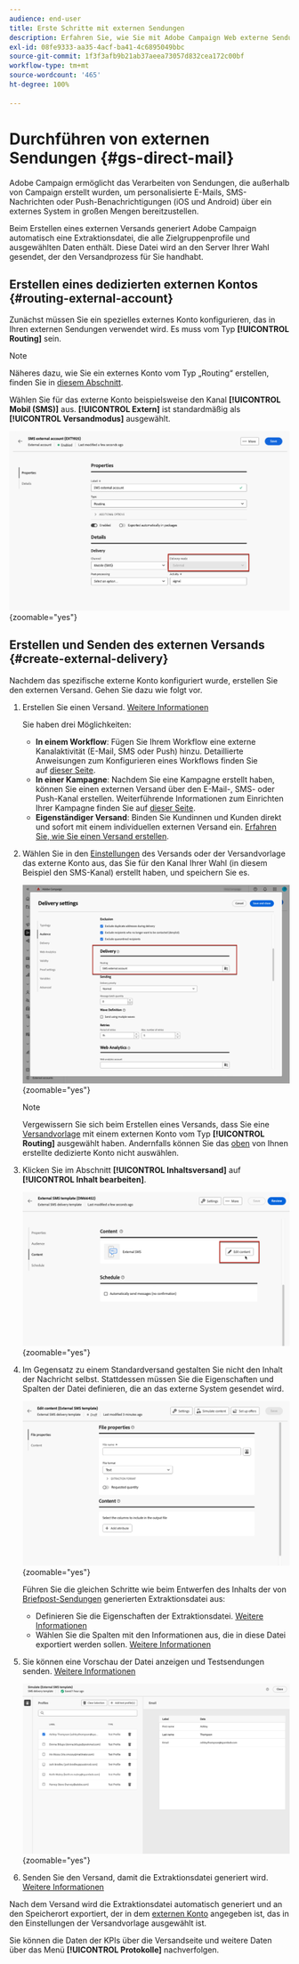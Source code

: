 ```yaml
---
audience: end-user
title: Erste Schritte mit externen Sendungen
description: Erfahren Sie, wie Sie mit Adobe Campaign Web externe Sendungen erstellen und durchführen.
exl-id: 08fe9333-aa35-4acf-ba41-4c6895049bbc
source-git-commit: 1f3f3afb9b21ab37aeea73057d832cea172c00bf
workflow-type: tm+mt
source-wordcount: '465'
ht-degree: 100%

---
```


# Durchführen von externen Sendungen {#gs-direct-mail}


Adobe Campaign ermöglicht das Verarbeiten von Sendungen, die außerhalb von Campaign erstellt wurden, um personalisierte E-Mails, SMS-Nachrichten oder Push-Benachrichtigungen (iOS und Android) über ein externes System in großen Mengen bereitzustellen.

<!--The supported channels are Email, Mobile (SMS), and Push (iOs and Android).-->

Beim Erstellen eines externen Versands generiert Adobe Campaign automatisch eine Extraktionsdatei, die alle Zielgruppenprofile und ausgewählten Daten enthält. Diese Datei wird an den Server Ihrer Wahl gesendet, der den Versandprozess für Sie handhabt.

## Erstellen eines dedizierten externen Kontos {#routing-external-account}

Zunächst müssen Sie ein spezielles externes Konto konfigurieren, das in Ihren externen Sendungen verwendet wird. Es muss vom Typ **[!UICONTROL Routing]** sein.

>[!NOTE]
>
>Näheres dazu, wie Sie ein externes Konto vom Typ „Routing“ erstellen, finden Sie in [diesem Abschnitt](../administration/external-account.md#routing).

Wählen Sie für das externe Konto beispielsweise den Kanal **[!UICONTROL Mobil (SMS)]** aus. **[!UICONTROL Extern]** ist standardmäßig als **[!UICONTROL Versandmodus]** ausgewählt.

![](../administration/assets/external-account-delivery-mode.png){zoomable="yes"}

## Erstellen und Senden des externen Versands {#create-external-delivery}

Nachdem das spezifische externe Konto konfiguriert wurde, erstellen Sie den externen Versand. Gehen Sie dazu wie folgt vor.

1. Erstellen Sie einen Versand. [Weitere Informationen](create-deliveries.md)

   Sie haben drei Möglichkeiten:

   * **In einem Workflow**: Fügen Sie Ihrem Workflow eine externe Kanalaktivität (E-Mail, SMS oder Push) hinzu. Detaillierte Anweisungen zum Konfigurieren eines Workflows finden Sie auf [dieser Seite](../workflows/gs-workflow-creation.md).
   * **In einer Kampagne**: Nachdem Sie eine Kampagne erstellt haben, können Sie einen externen Versand über den E-Mail-, SMS- oder Push-Kanal erstellen. Weiterführende Informationen zum Einrichten Ihrer Kampagne finden Sie auf [dieser Seite](../campaigns/gs-campaigns.md).
   * **Eigenständiger Versand**: Binden Sie Kundinnen und Kunden direkt und sofort mit einem individuellen externen Versand ein. [Erfahren Sie, wie Sie einen Versand erstellen](../msg/gs-deliveries.md).

1. Wählen Sie in den [Einstellungen](../advanced-settings/delivery-settings.md) des Versands oder der Versandvorlage das externe Konto aus, das Sie für den Kanal Ihrer Wahl (in diesem Beispiel den SMS-Kanal) erstellt haben, und speichern Sie es.

   ![](assets/external-delivery-routing.png){zoomable="yes"}

   >[!NOTE]
   >
   >Vergewissern Sie sich beim Erstellen eines Versands, dass Sie eine [Versandvorlage](delivery-template.md) mit einem externen Konto vom Typ **[!UICONTROL Routing]** ausgewählt haben. Andernfalls können Sie das [oben](#routing-external-account) von Ihnen erstellte dedizierte Konto nicht auswählen.

1. Klicken Sie im Abschnitt **[!UICONTROL Inhaltsversand]** auf **[!UICONTROL Inhalt bearbeiten]**.

   ![](assets/external-delivery-edit-content.png){zoomable="yes"}

1. Im Gegensatz zu einem Standardversand gestalten Sie nicht den Inhalt der Nachricht selbst. Stattdessen müssen Sie die Eigenschaften und Spalten der Datei definieren, die an das externe System gesendet wird.

   ![](assets/external-delivery-file-properties.png){zoomable="yes"}

   Führen Sie die gleichen Schritte wie beim Entwerfen des Inhalts der von [Briefpost-Sendungen](../direct-mail/content-direct-mail.md) generierten Extraktionsdatei aus:

   * Definieren Sie die Eigenschaften der Extraktionsdatei. [Weitere Informationen](../direct-mail/content-direct-mail.md#properties)
   * Wählen Sie die Spalten mit den Informationen aus, die in diese Datei exportiert werden sollen. [Weitere Informationen](../direct-mail/content-direct-mail.md#content)

1. Sie können eine Vorschau der Datei anzeigen und Testsendungen senden<!--not in UI right now - to check-->. [Weitere Informationen](../direct-mail/send-direct-mail.md#preview-dm)

   ![](assets/external-delivery-simulate.png){zoomable="yes"}

1. Senden Sie den Versand, damit die Extraktionsdatei generiert wird. [Weitere Informationen](../direct-mail/send-direct-mail.md#send-dm)

Nach dem Versand wird die Extraktionsdatei automatisch generiert und an den Speicherort exportiert, der in dem [externen Konto](../administration/external-account.md#create-ext-account) angegeben ist, das in den Einstellungen der Versandvorlage ausgewählt ist.

Sie können die Daten der KPIs über die Versandseite und weitere Daten über das Menü **[!UICONTROL Protokolle]** nachverfolgen.
